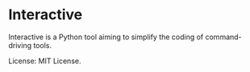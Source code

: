 # Interactive

Interactive is a Python tool aiming to simplify the coding of command-driving tools.

License: MIT License.


